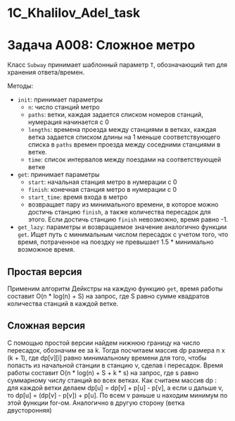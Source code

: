 # 1C_Khalilov_Adel_task

# Задача А008: Сложное метро

Класс `Subway` принимает шаблонный параметр `T`, обозначающий тип для хранения ответа/времен. 

Методы:

* `init`: принимает параметры
	* `n`: число станций метро
	* `paths`: ветки, каждая задается списком номеров станций, нумерация начинается с 0
	* `lengths`: времена проезда между станциями в ветках, каждая ветка задается списком длины на 1 меньше соответствующего списка в `paths` времен проезда между соседними станциями в ветке.
	* `time`: список интервалов между поездами на соответствующей ветке
* `get`: принимает параметры
	* `start`: начальная станция метро в нумерации с 0
	* `finish`: конечная станция метро в нумерации с 0
	* `start_time`: время входа в метро
	* возвращает пару из минимального времени, в которое можно достичь станцию `finish`, а также количества пересадок для этого. Если достичь станцию `finish` невозможно, время равно -1.
* `get_lazy`: параметры и возвращаемое значение аналогично функции `get`. Ищет путь с минимальным числом пересадок с учетом того, что время, потраченное на поездку не превышает 1.5 * минимально возможное время.
## Простая версия
Применим алгоритм Дейкстры на каждую функцию `get`, время работы составит O(n * log(n) + S) на запрос, где S равно сумме квадратов количества станций в каждой ветке.
## Сложная версия
С помощью простой версии найдем нижнюю границу на число пересадок, обозначим ее за k. Тогда посчитаем массив dp размера n x (k + 1), где dp[v][i] равно минимальному времени для того, чтобы попасть из начальной станции в станцию v, сделав i пересадок. Время работы составит O(n * log(n) + S + k * s) на запрос, где s равно суммарному числу станций во всех ветках. Как считаем массив dp : для каждой ветки делаем dp[u] = dp[v] + p[u] - p[v], а если u дальше v, то dp[u] = (dp[v] - p[v]) + p[u]. По всем v раньше u находим минимум по этой функции for-ом. Аналогично в другую сторону (ветка двусторонняя)
